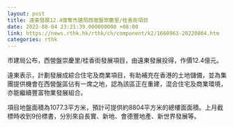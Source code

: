 ```yaml
---
layout: post
title: 遠東發展12.4億奪市建局西營盤崇慶里/桂香街項目
date: 2022-08-04 23:21:39.000000000 +08:00
link: https://news.rthk.hk/rthk/ch/component/k2/1660963-20220804.htm
categories: rthk
---
```


市建局公布，西營盤崇慶里/桂香街發展項目，由遠東發展投得，作價12.4億元。

遠東表示，計劃發展成綜合住宅及商業項目，有助補充在香港的土地儲備，並為集團提供機會在西營盤區佔有一席之地，認為該區正在重建，混合住宅及商業環境，亦能繼續豐富物業發展組合。

項目地盤面積為1077.3平方米，預計可提供約8804平方米的總樓面面積。上月截標時收到9份標書，分別來自長實、新地、會德豐地產、新世界發展等。
